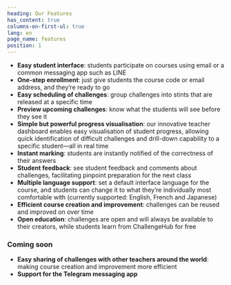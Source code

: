 ```yaml
---
heading: Our Features
has_content: true
columns-on-first-ul: true
lang: en
page_name: features
position: 1
---
```

- __Easy student interface__: students participate on courses using email or a common messaging app such as LINE
- __One-step enrollment__: just give students the course code or email address, and they’re ready to go
- __Easy scheduling of challenges__: group challenges into stints that are released at a specific time
- __Preview upcoming challenges__: know what the students will see before they see it
- __Simple but powerful progress visualisation__: our innovative teacher dashboard enables easy visualisation of student progress, allowing quick identification of difficult challenges and drill-down capability to a specific student—all in real time
- __Instant marking__: students are instantly notified of the correctness of their answers
- __Student feedback__: see student feedback and comments about challenges, facilitating pinpoint preparation for the next class
- __Multiple language support__: set a default interface language for the course, and students can change it to what they’re individually most comfortable with (currently supported: English, French and Japanese)
- __Efficient course creation and improvement__: challenges can be reused and improved on over time
- __Open education__: challenges are open and will always be available to their creators, while students learn from ChallengeHub for free

### Coming soon

- __Easy sharing of challenges with other teachers around the world__: making course creation and improvement more efficient
- __Support for the Telegram messaging app__

